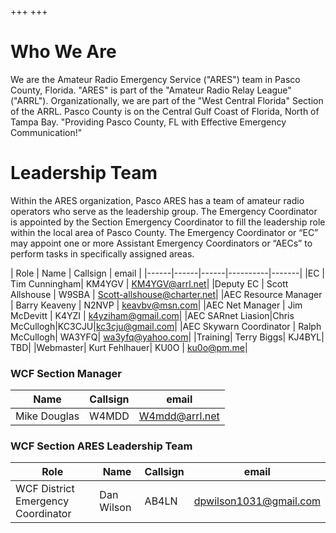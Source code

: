 +++
+++

# Who We Are
We are the Amateur Radio Emergency Service ("ARES") team in Pasco County, Florida. "ARES" is part of the "Amateur Radio Relay League" ("ARRL"). Organizationally, we are part of the "West Central Florida" Section of the ARRL. Pasco County is on the Central Gulf Coast of Florida, North of Tampa Bay.
"Providing Pasco County, FL with Effective Emergency Communication!"


# Leadership Team
Within the ARES organization, Pasco ARES has a team of amateur radio operators who serve as the leadership group. The Emergency Coordinator is appointed by the Section Emergency Coordinator to fill the leadership role within the local area of Pasco County. The Emergency Coordinator or “EC” may appoint one or more Assistant Emergency Coordinators or “AECs” to perform tasks in specifically assigned areas.

| Role | Name | Callsign | email |
|------|------|------|----------|-------|
|EC | Tim Cunningham| KM4YGV | KM4YGV@arrl.net|
|Deputy EC | Scott Allshouse | W9SBA | Scott-allshouse@charter.net|
|AEC Resource Manager | Barry Keaveny | N2NVP | keavbv@msn.com|
|AEC Net Manager | Jim McDevitt | K4YZI | k4yziham@gmail.com|
|AEC SARnet Liasion|Chris McCullogh|KC3CJU|kc3cju@gmail.com|
|AEC Skywarn Coordinator | Ralph McCullogh| WA3YFQ| wa3yfq@yahoo.com|
|Training| Terry Biggs| KJ4BYL| TBD|
|Webmaster| Kurt Fehlhauer| KU0O | ku0o@pm.me|



### WCF Section Manager
| Name | Callsign | email |
|------|----------|-------|
|Mike Douglas | W4MDD| W4mdd@arrl.net|

### WCF Section ARES Leadership Team
| Role | Name| Callsign | email |
|------|-----|----------|-------|
|WCF District Emergency Coordinator|Dan Wilson |AB4LN |dpwilson1031@gmail.com|